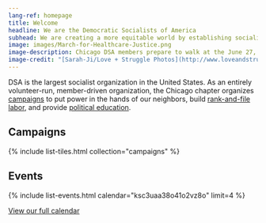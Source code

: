 ```yaml
---
lang-ref: homepage
title: Welcome
headline: We are the Democratic Socialists of America
subhead: We are creating a more equitable world by establishing socialism as a political force. We believe our governments and economy should operate, through social ownership, for the benefit of all.
image: images/March-for-Healthcare-Justice.png
image-description: Chicago DSA members prepare to walk at the June 27, 2020 March for Healthcare Justice.
image-credit: "[Sarah-Ji/Love + Struggle Photos](http://www.loveandstrugglephotos.com/)"
---
```


DSA is the largest socialist organization in the United States. As an entirely volunteer-run, member-driven organization, the Chicago chapter organizes [campaigns](campaigns) to put power in the hands of our neighbors, build [rank-and-file labor](the-labor-branch), and provide [political education](political-education).

## Campaigns

{% include list-tiles.html collection="campaigns" %}

## Events

{% include list-events.html calendar="ksc3uaa38o41o2vz8o" limit=4 %}

[View our full calendar](https://teamup.com/ksc3uaa38o41o2vz8o?view=a)
